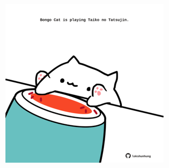 <!-- built at 17/03/2025, 16:00:34 UTC -->
<p align="center">
  <img width="500" height="500" src="./ReadmeImage.svg">
</p>
